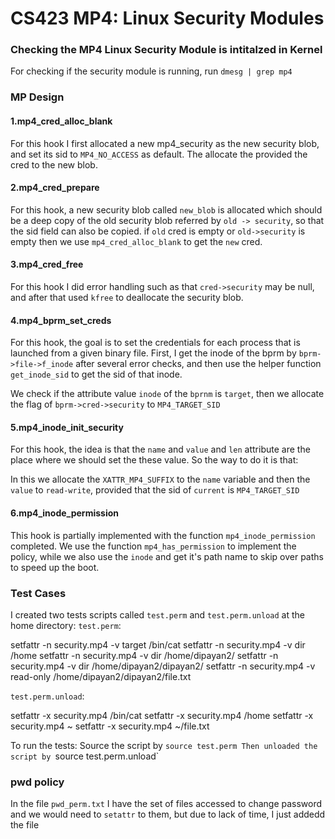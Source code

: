 # CS423 MP4: Linux Security Modules

### Checking the MP4 Linux Security Module is intitalzed in Kernel
For checking if the security module is running, run `dmesg | grep mp4`

### MP Design

#### 1.mp4_cred_alloc_blank
For this hook I first allocated a new mp4_security as the new security blob, and set its sid to `MP4_NO_ACCESS` as default. The allocate the provided the cred to the new blob.

#### 2.mp4_cred_prepare
For this hook, a new security blob called `new_blob` is allocated which should be a deep copy of the old security blob referred by `old -> security`, so that the sid field can also be copied. if `old` cred is empty or `old->security` is empty then we use `mp4_cred_alloc_blank` to get the `new` cred.
#### 3.mp4_cred_free
For this hook I did error handling such as that `cred->security` may be null, and after that used `kfree` to deallocate the security blob.


#### 4.mp4_bprm_set_creds
For this hook, the goal is to set the credentials for each process that is launched from a given binary file. First, I get the inode of the bprm by `bprm->file->f_inode` after several error checks, and then use the helper function `get_inode_sid` to get the sid of that inode.

We check if the attribute value `inode` of the `bprnm` is `target`, then we allocate the flag of `bprm->cred->security`  to `MP4_TARGET_SID`



#### 5.mp4_inode_init_security
For this hook, the idea is that the `name` and `value` and `len` attribute are the place where we should set the these value. So the way to do it is that:

In this we allocate the `XATTR_MP4_SUFFIX` to the `name` variable and then the `value` to `read-write`, provided that the sid of `current` is `MP4_TARGET_SID`



#### 6.mp4_inode_permission
This hook is partially implemented with the function `mp4_inode_permission` completed. We use the function `mp4_has_permission` to implement the policy, while we also use the `inode` and get it's path name to skip over paths to speed up the boot.





### Test Cases

I created two tests scripts called `test.perm` and `test.perm.unload` at the home directory:
`test.perm`:

setfattr -n security.mp4 -v target /bin/cat
setfattr -n security.mp4 -v dir /home
setfattr -n security.mp4 -v dir /home/dipayan2/
setfattr -n security.mp4 -v dir /home/dipayan2/dipayan2/
setfattr -n security.mp4 -v read-only /home/dipayan2/dipayan2/file.txt

`test.perm.unload`:

setfattr -x security.mp4 /bin/cat
setfattr -x security.mp4 /home
setfattr -x security.mp4 ~
setfattr -x security.mp4 ~/file.txt


To run the tests:
Source the script by  `source test.perm
Then unloaded the script by `source test.perm.unload`

### pwd policy
In the file `pwd_perm.txt` I have the set of files accessed to change password and we would need to `setattr` to them, but due to lack of time, I just addedd the file
